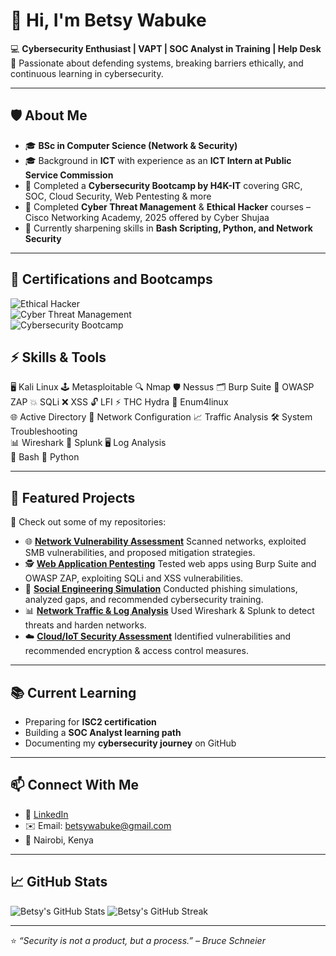 # 👋 Hi, I'm Betsy Wabuke  

💻 **Cybersecurity Enthusiast | VAPT | SOC Analyst in Training | Help Desk**  
🌱 Passionate about defending systems, breaking barriers ethically, and continuous learning in cybersecurity.  

---

## 🛡️ About Me
- 🎓 **BSc in Computer Science (Network & Security)** 
- 🎓 Background in **ICT** with experience as an **ICT Intern at Public Service Commission**  
- 🔐 Completed a **Cybersecurity Bootcamp by H4K-IT** covering GRC, SOC, Cloud Security, Web Pentesting & more  
- 🎯 Completed **Cyber Threat Management** & **Ethical Hacker** courses – Cisco Networking Academy, 2025  offered by Cyber Shujaa 
- 🚀 Currently sharpening skills in **Bash Scripting, Python, and Network Security**  

---

## 🏅 Certifications and Bootcamps
![Ethical Hacker](https://img.shields.io/badge/Ethical_Hacker-Cisco-blue?style=for-the-badge&logo=cisco)  
![Cyber Threat Management](https://img.shields.io/badge/Cyber_Threat_Management-Cisco-red?style=for-the-badge&logo=cisco)  
![Cybersecurity Bootcamp](https://img.shields.io/badge/Cybersecurity_Bootcamp-H4K--IT-brightgreen?style=for-the-badge)

## ⚡ Skills & Tools
🖥️ Kali Linux 🕹️ Metasploitable 🔍 Nmap 🛡️ Nessus 🗂️ Burp Suite 🧪 OWASP ZAP 💥 SQLi ❌ XSS 🔓 LFI ⚡ THC Hydra 📝 Enum4linux  
🌐 Active Directory 🔧 Network Configuration 📈 Traffic Analysis 🛠️ System Troubleshooting  
📊 Wireshark 📑 Splunk 🖥️ Log Analysis  
🐚 Bash 🐍 Python  

---

## 📂 Featured Projects
🔗 Check out some of my repositories:  
- 🌐 **[Network Vulnerability Assessment](#)** Scanned networks, exploited SMB vulnerabilities, and proposed mitigation strategies.  
- 🕵️ **[Web Application Pentesting](#)** Tested web apps using Burp Suite and OWASP ZAP, exploiting SQLi and XSS vulnerabilities.  
- 🎯 **[Social Engineering Simulation](#)** Conducted phishing simulations, analyzed gaps, and recommended cybersecurity training.  
- 📊 **[Network Traffic & Log Analysis](#)** Used Wireshark & Splunk to detect threats and harden networks.  
- ☁️ **[Cloud/IoT Security Assessment](#)** Identified vulnerabilities and recommended encryption & access control measures.  

---

## 📚 Current Learning
- Preparing for **ISC2 certification**  
- Building a **SOC Analyst learning path**  
- Documenting my **cybersecurity journey** on GitHub  

---

## 📫 Connect With Me
- 💼 [LinkedIn](http://www.linkedin.com/in/betsy-wabuke)  
- ✉️ Email: betsywabuke@gmail.com  
- 📍 Nairobi, Kenya 
---

## 📈 GitHub Stats
![Betsy's GitHub Stats](https://github-readme-stats.vercel.app/api?username=betsy-wabuke&show_icons=true&theme=dark)
![Betsy's GitHub Streak](https://github-readme-streak-stats.herokuapp.com/?user=Betsy-Wabuke&theme=dark&hide_border=true&stroke=FF69B4&background=1B1F23)

---
⭐ *“Security is not a product, but a process.” – Bruce Schneier*
